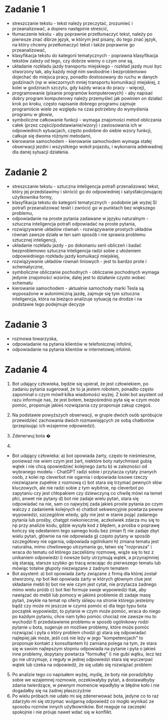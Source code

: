 # Zadanie 1
  - streszczanie tekstu - tekst należy przeczytać, zrozumieć i przeanalizować, a dopiero następinie streścić,
  - tłumaczenie tekstu - aby poprawnie przetłumaczyć tekst, należy  po pierwsze znać dibrze język, w którym jest pisany, do tego znać język, na który chcemy przetłumaczyć tekst i także poprawnie go przeanalizować,
  - klasyfikacja tekstu do kategorii tematycznych - poprawna klasyfikacja tekstów zależy od tego, czy dobrze wiemy o czym one są,
  - układanie rozkładu jazdy transportu miejskiego - rozkład jazdy musi byc stworzony tak, aby każdy mógł nim swobodnie i bezproblemowo dojechać do miejsca pracy, ponadto dostosowany do ruchu w danych godzinach (np w wieczornych mniej transportu komunikacji miejskiej, z kolei w godzinach szczytu, gdy każdy wraca do pracy - więcej),
  - programowanie (pisanie programów komputerowych) - aby napisać dobry program komputerowy należy przemyśleć jak powinien on działać krok po kroku, często napisanie dobrego programu zajmuje programiście wiele ze względu na czas potrzebny do wymyślenia programu w głowie,
  - symboliczne całkowanie funkcji - wymaga znajomości metod obliczania całek (przez części/podstawianie/wzory) i zastosowania ich w odpowiednich sytuacjach, często podobne do siebie wzory funkcji, całkuje się dwoma różnymi metodami,
  - kierowanie samochodem - kierowanie samochodem wymaga stałej obserwacji jezdni i wszystkiego wokół pojazdu, i wykonania adekwadnej dla danej sytuacji działania.

# Zadanie 2
  - streszczanie tekstu - sztuczna inteligencja potrafi przenalizować tekst, który jej przedstawimy i skrócić go do odpowiedniej i satysfakcjonującej użytkownika formy,
  - klasyfikacja tekstu do kategorii tematycznych - podobnie jak wyżej SI potrafi przeanalizować teskt i zwrócić go w punktach bez większego problemu,
  - odpowiadanie na proste pytania zadawane w języku naturalnym - sztuczna inteligencja potrafi odpowiadać na proste pytania,
  - rozwiązywanie układów równań - rozwiązywanie prostych układów równań zawsze działa w ten sam sposób  i nie sprawia problemu sztucznej inteligencji,
  - układanie rozkładu jazdy - po dokonaniu serii obliczeń i badać bezproblemowo sztuczna inteligencja radzi sobie z ułożeniem odpowiedniego rozkładu jazdy komuikacji miejskiej,
  - rozwiązywanie układów równań liniowych - jest to bardzo prote i schematyczne,
  - symboliczne obliczanie pochodnych - obliczanie pochodnych wymaga jedynie znajomości wzorów, dalej jest to działanie czysto wobec schematu
  - kierowanie samochodem - aktualnie samochody marki Tesla są wyposażone w autonimiczną jazdę, zajmuje się tym sztuczna inteligencja, która na bieżąco analizuje sytuację na drodze i na podstawie tego podejmuje decyzje

# Zadanie 3
  - rozmowa towarzyska,
  - odpowiadanie na pytania klientów w telefonicznej infolinii,
  - odpowiadanie na pytania klientów w internetowej infolinii.

# Zadanie 4
1. Bot udający człowieka, będzie się upierał, że jest człowiekiem, po zadaniu pytania sugerował, że to ja jestem robotem, ponadto często zapominał o czym mówił kilka wiadomości wyżej. Z kolei bot asystent od razu informuje nas, że jest botem, bezpośrednio pyta się w czym może pomóc, proponuje jakieś rozwiązania czy proponuje zakup czegoś.


5. Na podstawie powyższych obserwacji, w grupie dwóch osób spróbujcie przewidzieć zachowania dwóch rozmawiających ze sobą chatbotów (przepisując ich
wzajemne odpowiedzi).
6. Zdenerwuj bota �

2.
  - Bot udający człowieka:
    a) bot opowiada żarty, często te nieśmieszne, ponieważ nie wiem czym jest żart, niektóre boty natychmiast gubią wątek i nie chcą opowiedzieć kolejnego żartu
    b) w zalezności od wybranego modelu - ChatGPT radzi sobie i przytacza cytaty znanych osób, z kolei np cleverbot nie ogarnia i odpowiada losowe rzeczy niezwiązane zupełnie z rozmową
    c) bot stara się trzymać pewnych słów kluczowych, ale nie radzi sobie z tym wybitnie, np cleverbot po zapytaniu czy jest chłopakiem czy dziewczyną co chwilę mówi na temet płci, anwet nie pytany
    d) bot nie zadaje wielu pytań, stara się odpowiadać na nie, sam co najwyżej zada jakieś proste pytania po czym walczy z zadaniemk kolejnych
    e) chatbot sekwencyjnie powtarza pewne wypowiedzi, szczególnie wtedy, gdy nie jest w stanie pojąć zadanego pytania lub prośby, chatgpt niekoniecznie, aczkolwiek zdarza mu się to np przy analizie kodu, gdzie wysyła kod z błędem, a prośba o poprawę kończy się odesłaniem tego samego kodu bez zmian
    f) nie zadaje zbyt wielu pytań, głównie na nie odpowiada
    g) często pytany w sposób szczegółowy nie ogarnia, odpowiada ogólnikami
    h) zmiana tematu jest naturalna, mimo chwilowego utrzymania go, łatwo się "rozprasza" i wraca do tematu od którego zaczeliśmy rozmowę, wiąże się to tez z unikaniem odpowiedzi
    i) nowsze boty utrzymują wątek, a przynajmniej się starają, starsze szybko go tracą wracając do pierwszego tematu lub mówiąc totalne głupoty niezwiązane z żadnym tematem
  - Bot asystent:
    a) bot opowiada żarty związane z firmą dla której został stworzony, np bot Ikei opowiada żarty w których głównym clue jest składanie mebli
    b) bot nie wie czym jest cytat, nie przytacza żadnego mimo wielu próśb
    c) bot Ikei formuje swoje wypowiedzi ttak, aby nawiązać do mebli lub pomocy w jakimś problemie 
    d) zadaje masę pytań, zwykle na temat np oferty sklepu na stronie którego jesteśmy bądź czy może mi jeszcze w czymś pomóc
    e) dla tego typu bota początek wypowiedzi, to pytanie w czym może pomóc, wraca do niego po każdym pytaniu, chce nam tylko pomóc chociaż nie zawsze mu to wychodzi
    f) przedstawienie problemu w sposób ogólnikowy rodzi pytanie u bota, sugeruje on możliwe problemy, które może pomóc rozwiązać i pyta o który problem chodzi
    g) stara się odpowiadać najlepiej jak może, jeśli coś nie leży w jego "kompetencjach" to proponuje kontakt z konsultantem
    h) zamiana polega na tym, że stara się w swoim najlepszym stopniu odpowiada na pytanie i pyta o jakieś inne problemy, dopytany powtarza "formułkę"
    i) nie gubi wątku, lecz tez go nie utrzymuje, z reguły w jednej odpowiedzi stara się wyczerpać wątek lub czeka na odpowiedź, że się udało się rozwiązać problem
5. Po analizie tego co napisałem wyżej, myślę, że boty nie poradziłyby sobie we wzajemnej rozmowie, oczekiwałyby pytań, a dostawałbyby zdania twierdzące, w pewnym momencie wpadłyby w błędne koło i nie dogadałby się na żadnej płaszczyźnie
6. Po wielu próbach nie udało mi się zdenerwować bota, jedyne co to raz zdarzyło mi się otrzymac wulgarną odpowiedź co mogło wynikać ze sposobu rozmów innych użytkowników. Bot reaguje na zaczepki spokojnie i nie próuje nawet wdać się w konflikt.
